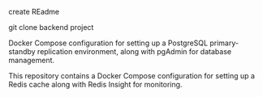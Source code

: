 create REadme

git clone backend project

Docker Compose configuration for setting up a PostgreSQL primary-standby replication environment, along with pgAdmin for database management.

This repository contains a Docker Compose configuration for setting up a Redis cache along with Redis Insight for monitoring.
